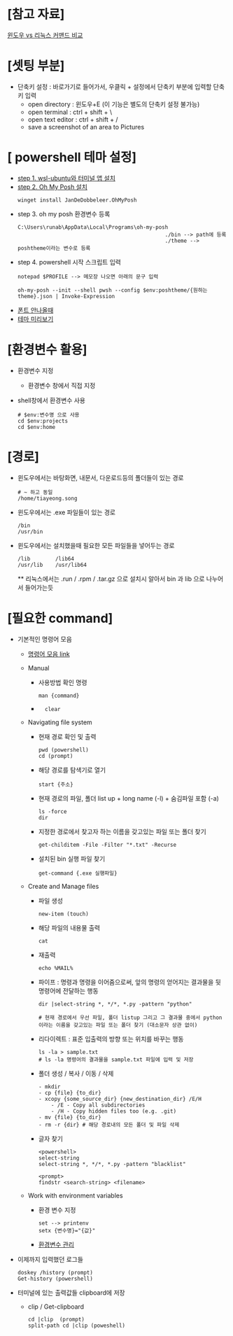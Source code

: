 
# [참고 자료]
[윈도우 vs 리눅스 커맨드 비교](https://velog.io/@seulgea/TIL-210830)

# [셋팅 부분]

    
- 단축키 설정 : 바로가기로 들어가서, 우클릭 + 설정에서 단축키 부분에 입력할 단축키 입력
    - open directory : 윈도우+E (이 기능은 별도의 단축키 설정 불가능)
    - open terminal : ctrl + shift + \
    - open text editor : ctrl + shift + /
    - save a screenshot of an area to Pictures
    
# [ powershell 테마 설정]
- [step 1. wsl-ubuntu와 터미널 앱 설치](https://proni.tistory.com/entry/Windows-Terminal-%EC%BB%AC%EB%9F%AC-%ED%85%8C%EB%A7%88-%EC%84%A4%EC%A0%95-at-Windows)
- [step 2. Oh My Posh 설치](https://ddochea.tistory.com/190)
    ```
    winget install JanDeDobbeleer.OhMyPosh
    ```
- step 3. oh my posh 환경변수 등록
   ```
   C:\Users\runab\AppData\Local\Programs\oh-my-posh
                                                  ./bin --> path에 등록
                                                  ./theme --> poshtheme이라는 변수로 등록
   ```
- step 4. powershell 시작 스크립트 입력
   ```
   notepad $PROFILE --> 메모장 나오면 아래의 문구 입력
   
   oh-my-posh --init --shell pwsh --config $env:poshtheme/{원하는 theme}.json | Invoke-Expression
   ```
- [폰트 안나올때](https://www.nerdfonts.com/font-downloads)
- [테마 미리보기](https://ohmyposh.dev/docs/themes#1_shell)


# [환경변수 활용]
- 환경변수 지정
    - 환경변수 창에서 직접 지정
    
- shell창에서 환경변수 사용
    ```
    # $env:변수명 으로 사용
    cd $env:projects
    cd $env:home
    ```


# [경로]
- 윈도우에서는 바탕화면, 내문서, 다운로드등의 폴더들이 있는 경로
    ```
    # ~ 하고 동일 
    /home/tiayeong.song
    ```
- 윈도우에서는 .exe 파일들이 있는 경로
    ```
    /bin
    /usr/bin
    ```
    
- 윈도우에서는 설치했을때 필요한 모든 파일들을 넣어두는 경로
    ```
    /lib        /lib64
    /usr/lib    /usr/lib64
    ```
    ** 리눅스에서는 .run / .rpm / .tar.gz 으로 설치시 알아서 bin 과 lib 으로 나누어서 들어가는듯






# [필요한 command]

- 기본적인 명령어 모음

    - [명령어 모음 link](https://dana-study-log.tistory.com/entry/Linux-%EB%A6%AC%EB%88%85%EC%8A%A4-%EB%AA%85%EB%A0%B9%EC%96%B4-%EB%AA%A8%EC%9D%8C#mv)

    - Manual
        - 사용방법 확인 명령
            ```
            man {command}
           ```
        - ```
            clear
            ```
    - Navigating file system
        - 현재 경로 확인 및 출력
            ```
            pwd (powershell) 
            cd (prompt)
            ```
        - 해당 경로를 탐색기로 열기
            ```
            start {주소}
            ```
        - 현재 경로의 파일, 폴더 list up + long name (-l) + 숨김파일 포함 (-a)
            ```
            ls -force
            dir
            ```
        - 지정한 경로에서 찾고자 하는 이름을 갖고있는 파일 또는 폴더 찾기
            ```
            get-childitem -File -Filter "*.txt" -Recurse
            ```
        - 설치된 bin 실행 파일 찾기
            ```
            get-command {.exe 실행파일}
            ```
    - Create and Manage files
        - 파일 생성
            ```
            new-item (touch)
            ```
        - 해당 파일의 내용물 출력
            ```
            cat
            ```
        - 재출력
            ```
            echo %MAIL%
            ```
        - 파이프 : 명령과 명령을 이어줌으로써, 앞의 명령의 얻어지는 결과물을 뒷 명령어에 전달하는 행동
            ```
            dir |select-string *, */*, *.py -pattern "python"
            
            # 현재 경로에서 우선 파일, 폴더 listup 그리고 그 결과물 중에서 python 이라는 이름을 갖고있는 파일 또는 폴더 찾기 (대소문자 상관 없이)
            ```
        - 리다이렉트 : 표준 입출력의 방향 또는 위치를 바꾸는 행동
            ```
            ls -la > sample.txt 
            # ls -la 명령어의 결과물을 sample.txt 파일에 입력 및 저장
            ```
        - 폴더 생성 / 복사 / 이동 / 삭제
            ```
            - mkdir
            - cp {file} {to_dir}
            - xcopy {some_source_dir} {new_destination_dir} /E/H 
                - /E - Copy all subdirectories
                - /H - Copy hidden files too (e.g. .git)
            - mv {file} {to_dir}
            - rm -r {dir} # 해당 경로내의 모든 폴더 및 파일 삭제
            ```
        - 글자 찾기
            ```
            <powershell>
            select-string
            select-string *, */*, *.py -pattern "blacklist"

            <prompt>
            findstr <search-string> <filename>
            ```
    - Work with environment variables
        - 환경 변수 지정
            ```
            set --> printenv
            setx {변수명}="{값}"
            ```
        - [환경변수 관리](https://sosobaba.tistory.com/279)






- 이제까지 입력했던 로그들
    ```
    doskey /history (prompt)
    Get-history (powershell)
    ```


- 터미널에 있는 출력값들 clipboard에 저장
    - clip / Get-clipboard
        ```
        cd |clip  (prompt)
        split-path cd |clip (poweshell)
        ```




